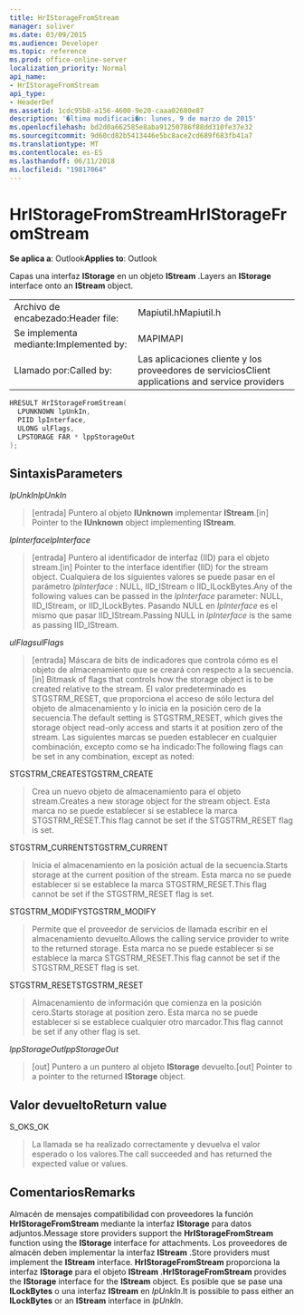 ```yaml
---
title: HrIStorageFromStream
manager: soliver
ms.date: 03/09/2015
ms.audience: Developer
ms.topic: reference
ms.prod: office-online-server
localization_priority: Normal
api_name:
- HrIStorageFromStream
api_type:
- HeaderDef
ms.assetid: 1cdc95b8-a156-4600-9e20-caaa02680e87
description: '�ltima modificaci�n: lunes, 9 de marzo de 2015'
ms.openlocfilehash: bd2d0a662585e8aba91250786f88dd310fe37e32
ms.sourcegitcommit: 9d60cd82b5413446e5bc8ace2cd689f683fb41a7
ms.translationtype: MT
ms.contentlocale: es-ES
ms.lasthandoff: 06/11/2018
ms.locfileid: "19817064"
---
```

# <a name="hristoragefromstream"></a><span data-ttu-id="eeb15-103">HrIStorageFromStream</span><span class="sxs-lookup"><span data-stu-id="eeb15-103">HrIStorageFromStream</span></span>

  
  
<span data-ttu-id="eeb15-104">**Se aplica a**: Outlook</span><span class="sxs-lookup"><span data-stu-id="eeb15-104">**Applies to**: Outlook</span></span> 
  
<span data-ttu-id="eeb15-105">Capas una interfaz **IStorage** en un objeto **IStream** .</span><span class="sxs-lookup"><span data-stu-id="eeb15-105">Layers an **IStorage** interface onto an **IStream** object.</span></span> 
  
|||
|:-----|:-----|
|<span data-ttu-id="eeb15-106">Archivo de encabezado:</span><span class="sxs-lookup"><span data-stu-id="eeb15-106">Header file:</span></span>  <br/> |<span data-ttu-id="eeb15-107">Mapiutil.h</span><span class="sxs-lookup"><span data-stu-id="eeb15-107">Mapiutil.h</span></span>  <br/> |
|<span data-ttu-id="eeb15-108">Se implementa mediante:</span><span class="sxs-lookup"><span data-stu-id="eeb15-108">Implemented by:</span></span>  <br/> |<span data-ttu-id="eeb15-109">MAPI</span><span class="sxs-lookup"><span data-stu-id="eeb15-109">MAPI</span></span>  <br/> |
|<span data-ttu-id="eeb15-110">Llamado por:</span><span class="sxs-lookup"><span data-stu-id="eeb15-110">Called by:</span></span>  <br/> |<span data-ttu-id="eeb15-111">Las aplicaciones cliente y los proveedores de servicios</span><span class="sxs-lookup"><span data-stu-id="eeb15-111">Client applications and service providers</span></span>  <br/> |
   
```cpp
HRESULT HrIStorageFromStream(
  LPUNKNOWN lpUnkIn,
  PIID lpInterface,
  ULONG ulFlags,
  LPSTORAGE FAR * lppStorageOut
);
```

## <a name="parameters"></a><span data-ttu-id="eeb15-112">Sintaxis</span><span class="sxs-lookup"><span data-stu-id="eeb15-112">Parameters</span></span>

 <span data-ttu-id="eeb15-113">_lpUnkIn_</span><span class="sxs-lookup"><span data-stu-id="eeb15-113">_lpUnkIn_</span></span>
  
> <span data-ttu-id="eeb15-114">[entrada] Puntero al objeto **IUnknown** implementar **IStream**.</span><span class="sxs-lookup"><span data-stu-id="eeb15-114">[in] Pointer to the **IUnknown** object implementing **IStream**.</span></span> 
    
 <span data-ttu-id="eeb15-115">_lpInterface_</span><span class="sxs-lookup"><span data-stu-id="eeb15-115">_lpInterface_</span></span>
  
> <span data-ttu-id="eeb15-116">[entrada] Puntero al identificador de interfaz (IID) para el objeto stream.</span><span class="sxs-lookup"><span data-stu-id="eeb15-116">[in] Pointer to the interface identifier (IID) for the stream object.</span></span> <span data-ttu-id="eeb15-117">Cualquiera de los siguientes valores se puede pasar en el parámetro _lpInterface_ : NULL, IID_IStream o IID_ILockBytes.</span><span class="sxs-lookup"><span data-stu-id="eeb15-117">Any of the following values can be passed in the  _lpInterface_ parameter: NULL, IID_IStream, or IID_ILockBytes.</span></span> <span data-ttu-id="eeb15-118">Pasando NULL en _lpInterface_ es el mismo que pasar IID_IStream.</span><span class="sxs-lookup"><span data-stu-id="eeb15-118">Passing NULL in  _lpInterface_ is the same as passing IID_IStream.</span></span> 
    
 <span data-ttu-id="eeb15-119">_ulFlags_</span><span class="sxs-lookup"><span data-stu-id="eeb15-119">_ulFlags_</span></span>
  
> <span data-ttu-id="eeb15-120">[entrada] Máscara de bits de indicadores que controla cómo es el objeto de almacenamiento que se creará con respecto a la secuencia.</span><span class="sxs-lookup"><span data-stu-id="eeb15-120">[in] Bitmask of flags that controls how the storage object is to be created relative to the stream.</span></span> <span data-ttu-id="eeb15-121">El valor predeterminado es STGSTRM_RESET, que proporciona el acceso de sólo lectura del objeto de almacenamiento y lo inicia en la posición cero de la secuencia.</span><span class="sxs-lookup"><span data-stu-id="eeb15-121">The default setting is STGSTRM_RESET, which gives the storage object read-only access and starts it at position zero of the stream.</span></span> <span data-ttu-id="eeb15-122">Las siguientes marcas se pueden establecer en cualquier combinación, excepto como se ha indicado:</span><span class="sxs-lookup"><span data-stu-id="eeb15-122">The following flags can be set in any combination, except as noted:</span></span>
    
<span data-ttu-id="eeb15-123">STGSTRM_CREATE</span><span class="sxs-lookup"><span data-stu-id="eeb15-123">STGSTRM_CREATE</span></span> 
  
> <span data-ttu-id="eeb15-124">Crea un nuevo objeto de almacenamiento para el objeto stream.</span><span class="sxs-lookup"><span data-stu-id="eeb15-124">Creates a new storage object for the stream object.</span></span> <span data-ttu-id="eeb15-125">Esta marca no se puede establecer si se establece la marca STGSTRM_RESET.</span><span class="sxs-lookup"><span data-stu-id="eeb15-125">This flag cannot be set if the STGSTRM_RESET flag is set.</span></span> 
    
<span data-ttu-id="eeb15-126">STGSTRM_CURRENT</span><span class="sxs-lookup"><span data-stu-id="eeb15-126">STGSTRM_CURRENT</span></span> 
  
> <span data-ttu-id="eeb15-127">Inicia el almacenamiento en la posición actual de la secuencia.</span><span class="sxs-lookup"><span data-stu-id="eeb15-127">Starts storage at the current position of the stream.</span></span> <span data-ttu-id="eeb15-128">Esta marca no se puede establecer si se establece la marca STGSTRM_RESET.</span><span class="sxs-lookup"><span data-stu-id="eeb15-128">This flag cannot be set if the STGSTRM_RESET flag is set.</span></span> 
    
<span data-ttu-id="eeb15-129">STGSTRM_MODIFY</span><span class="sxs-lookup"><span data-stu-id="eeb15-129">STGSTRM_MODIFY</span></span> 
  
> <span data-ttu-id="eeb15-130">Permite que el proveedor de servicios de llamada escribir en el almacenamiento devuelto.</span><span class="sxs-lookup"><span data-stu-id="eeb15-130">Allows the calling service provider to write to the returned storage.</span></span> <span data-ttu-id="eeb15-131">Esta marca no se puede establecer si se establece la marca STGSTRM_RESET.</span><span class="sxs-lookup"><span data-stu-id="eeb15-131">This flag cannot be set if the STGSTRM_RESET flag is set.</span></span> 
    
<span data-ttu-id="eeb15-132">STGSTRM_RESET</span><span class="sxs-lookup"><span data-stu-id="eeb15-132">STGSTRM_RESET</span></span> 
  
> <span data-ttu-id="eeb15-133">Almacenamiento de información que comienza en la posición cero.</span><span class="sxs-lookup"><span data-stu-id="eeb15-133">Starts storage at position zero.</span></span> <span data-ttu-id="eeb15-134">Esta marca no se puede establecer si se establece cualquier otro marcador.</span><span class="sxs-lookup"><span data-stu-id="eeb15-134">This flag cannot be set if any other flag is set.</span></span> 
    
 <span data-ttu-id="eeb15-135">_lppStorageOut_</span><span class="sxs-lookup"><span data-stu-id="eeb15-135">_lppStorageOut_</span></span>
  
> <span data-ttu-id="eeb15-136">[out] Puntero a un puntero al objeto **IStorage** devuelto.</span><span class="sxs-lookup"><span data-stu-id="eeb15-136">[out] Pointer to a pointer to the returned **IStorage** object.</span></span> 
    
## <a name="return-value"></a><span data-ttu-id="eeb15-137">Valor devuelto</span><span class="sxs-lookup"><span data-stu-id="eeb15-137">Return value</span></span>

<span data-ttu-id="eeb15-138">S_OK</span><span class="sxs-lookup"><span data-stu-id="eeb15-138">S_OK</span></span> 
  
> <span data-ttu-id="eeb15-139">La llamada se ha realizado correctamente y devuelva el valor esperado o los valores.</span><span class="sxs-lookup"><span data-stu-id="eeb15-139">The call succeeded and has returned the expected value or values.</span></span>
    
## <a name="remarks"></a><span data-ttu-id="eeb15-140">Comentarios</span><span class="sxs-lookup"><span data-stu-id="eeb15-140">Remarks</span></span>

<span data-ttu-id="eeb15-141">Almacén de mensajes compatibilidad con proveedores la función **HrIStorageFromStream** mediante la interfaz **IStorage** para datos adjuntos.</span><span class="sxs-lookup"><span data-stu-id="eeb15-141">Message store providers support the **HrIStorageFromStream** function using the **IStorage** interface for attachments.</span></span> <span data-ttu-id="eeb15-142">Los proveedores de almacén deben implementar la interfaz **IStream** .</span><span class="sxs-lookup"><span data-stu-id="eeb15-142">Store providers must implement the **IStream** interface.</span></span> <span data-ttu-id="eeb15-143">**HrIStorageFromStream** proporciona la interfaz **IStorage** para el objeto **IStream** .</span><span class="sxs-lookup"><span data-stu-id="eeb15-143">**HrIStorageFromStream** provides the **IStorage** interface for the **IStream** object.</span></span> <span data-ttu-id="eeb15-144">Es posible que se pase una **ILockBytes** o una interfaz **IStream** en _lpUnkIn_.</span><span class="sxs-lookup"><span data-stu-id="eeb15-144">It is possible to pass either an **ILockBytes** or an **IStream** interface in  _lpUnkIn_.</span></span> 
  

